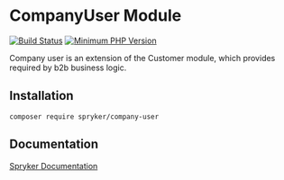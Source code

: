 # CompanyUser Module
[![Build Status](https://travis-ci.org/spryker/company-user.svg)](https://travis-ci.org/spryker/company-user)
[![Minimum PHP Version](https://img.shields.io/badge/php-%3E%3D%207.2-8892BF.svg)](https://php.net/)

Company user is an extension of the Customer module, which provides required by b2b business logic.

## Installation

```
composer require spryker/company-user
```

## Documentation

[Spryker Documentation](https://academy.spryker.com/developing_with_spryker/module_guide/modules.html)

